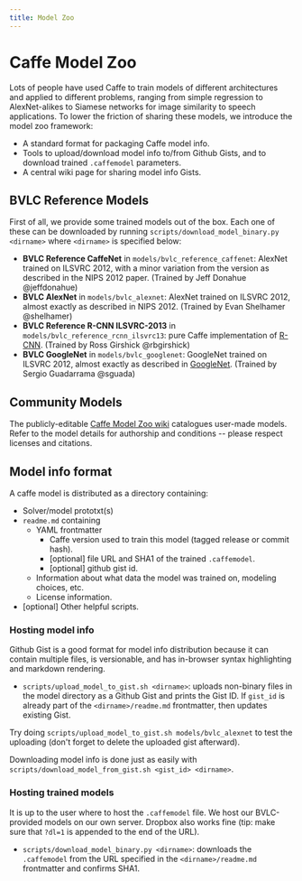 ```yaml
---
title: Model Zoo
---
```

# Caffe Model Zoo

Lots of people have used Caffe to train models of different architectures and applied to different problems, ranging from simple regression to AlexNet-alikes to Siamese networks for image similarity to speech applications.
To lower the friction of sharing these models, we introduce the model zoo framework:

- A standard format for packaging Caffe model info.
- Tools to upload/download model info to/from Github Gists, and to download trained `.caffemodel` parameters.
- A central wiki page for sharing model info Gists.

## BVLC Reference Models

First of all, we provide some trained models out of the box.
Each one of these can be downloaded by running `scripts/download_model_binary.py <dirname>` where `<dirname>` is specified below:

- **BVLC Reference CaffeNet** in `models/bvlc_reference_caffenet`: AlexNet trained on ILSVRC 2012, with a minor variation from the version as described in the NIPS 2012 paper. (Trained by Jeff Donahue @jeffdonahue)
- **BVLC AlexNet** in `models/bvlc_alexnet`: AlexNet trained on ILSVRC 2012, almost exactly as described in NIPS 2012. (Trained by Evan Shelhamer @shelhamer)
- **BVLC Reference R-CNN ILSVRC-2013** in `models/bvlc_reference_rcnn_ilsvrc13`: pure Caffe implementation of [R-CNN](https://github.com/rbgirshick/rcnn). (Trained by Ross Girshick @rbgirshick)
- **BVLC GoogleNet** in `models/bvlc_googlenet`: GoogleNet trained on ILSVRC 2012, almost exactly as described in [GoogleNet](http://arxiv.org/abs/1409.4842). (Trained by Sergio Guadarrama @sguada)


## Community Models

The publicly-editable [Caffe Model Zoo wiki](https://github.com/BVLC/caffe/wiki/Model-Zoo) catalogues user-made models.
Refer to the model details for authorship and conditions -- please respect licenses and citations.

## Model info format

A caffe model is distributed as a directory containing:

- Solver/model prototxt(s)
- `readme.md` containing
    - YAML frontmatter
        - Caffe version used to train this model (tagged release or commit hash).
        - [optional] file URL and SHA1 of the trained `.caffemodel`.
        - [optional] github gist id.
    - Information about what data the model was trained on, modeling choices, etc.
    - License information.
- [optional] Other helpful scripts.

### Hosting model info

Github Gist is a good format for model info distribution because it can contain multiple files, is versionable, and has in-browser syntax highlighting and markdown rendering.

- `scripts/upload_model_to_gist.sh <dirname>`: uploads non-binary files in the model directory as a Github Gist and prints the Gist ID. If `gist_id` is already part of the `<dirname>/readme.md` frontmatter, then updates existing Gist.

Try doing `scripts/upload_model_to_gist.sh models/bvlc_alexnet` to test the uploading (don't forget to delete the uploaded gist afterward).

Downloading model info is done just as easily with `scripts/download_model_from_gist.sh <gist_id> <dirname>`.

### Hosting trained models

It is up to the user where to host the `.caffemodel` file.
We host our BVLC-provided models on our own server.
Dropbox also works fine (tip: make sure that `?dl=1` is appended to the end of the URL).

- `scripts/download_model_binary.py <dirname>`: downloads the `.caffemodel` from the URL specified in the `<dirname>/readme.md` frontmatter and confirms SHA1.
